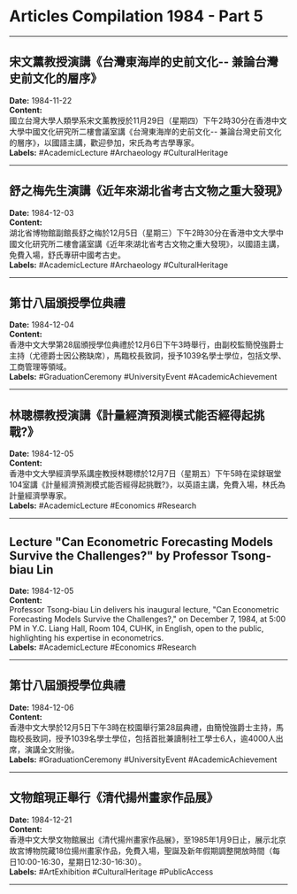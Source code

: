 # Articles Compilation 1984 - Part 5

---

## 宋文薰教授演講《台灣東海岸的史前文化-- 兼論台灣史前文化的層序》  
**Date:** 1984-11-22  
**Content:**  
國立台灣大學人類學系宋文薰教授於11月29日（星期四）下午2時30分在香港中文大學中國文化研究所二樓會議室講《台灣東海岸的史前文化-- 兼論台灣史前文化的層序》，以國語主講，歡迎參加，宋氏為考古學專家。  
**Labels:** #AcademicLecture #Archaeology #CulturalHeritage  

---

## 舒之梅先生演講《近年來湖北省考古文物之重大發現》  
**Date:** 1984-12-03  
**Content:**  
湖北省博物館副館長舒之梅於12月5日（星期三）下午2時30分在香港中文大學中國文化研究所二樓會議室講《近年來湖北省考古文物之重大發現》，以國語主講，免費入場，舒氏專研中國考古史。  
**Labels:** #AcademicLecture #Archaeology #CulturalHeritage  

---

## 第廿八屆頒授學位典禮  
**Date:** 1984-12-04  
**Content:**  
香港中文大學第28屆頒授學位典禮於12月6日下午3時舉行，由副校監簡悅強爵士主持（尤德爵士因公務缺席），馬臨校長致詞，授予1039名學士學位，包括文學、工商管理等領域。  
**Labels:** #GraduationCeremony #UniversityEvent #AcademicAchievement  

---

## 林聰標教授演講《計量經濟預測模式能否經得起挑戰?》  
**Date:** 1984-12-05  
**Content:**  
香港中文大學經濟學系講座教授林聰標於12月7日（星期五）下午5時在梁銶琚堂104室講《計量經濟預測模式能否經得起挑戰?》，以英語主講，免費入場，林氏為計量經濟學專家。  
**Labels:** #AcademicLecture #Economics #Research  

---

## Lecture "Can Econometric Forecasting Models Survive the Challenges?" by Professor Tsong-biau Lin  
**Date:** 1984-12-05  
**Content:**  
Professor Tsong-biau Lin delivers his inaugural lecture, "Can Econometric Forecasting Models Survive the Challenges?," on December 7, 1984, at 5:00 PM in Y.C. Liang Hall, Room 104, CUHK, in English, open to the public, highlighting his expertise in econometrics.  
**Labels:** #AcademicLecture #Economics #Research  

---

## 第廿八屆頒授學位典禮  
**Date:** 1984-12-06  
**Content:**  
香港中文大學於12月5日下午3時在校園舉行第28屆典禮，由簡悅強爵士主持，馬臨校長致詞，授予1039名學士學位，包括首批兼讀制社工學士6人，逾4000人出席，演講全文附後。  
**Labels:** #GraduationCeremony #UniversityEvent #AcademicAchievement  

---

## 文物館現正舉行《清代揚州畫家作品展》  
**Date:** 1984-12-21  
**Content:**  
香港中文大學文物館展出《清代揚州畫家作品展》，至1985年1月9日止，展示北京故宮博物院藏18位揚州畫家作品，免費入場，聖誕及新年假期調整開放時間（每日10:00-16:30，星期日12:30-16:30）。  
**Labels:** #ArtExhibition #CulturalHeritage #PublicAccess  

---